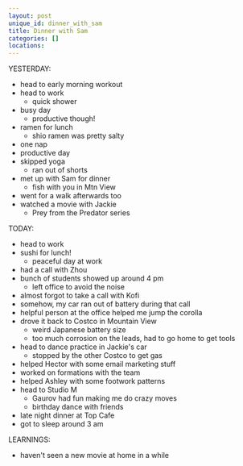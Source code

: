 ```yaml
---
layout: post
unique_id: dinner_with_sam
title: Dinner with Sam
categories: []
locations: 
---
```


YESTERDAY:
* head to early morning workout
* head to work
  * quick shower
* busy day
  * productive though!
* ramen for lunch
  * shio ramen was pretty salty
* one nap
* productive day
* skipped yoga
  * ran out of shorts
* met up with Sam for dinner
  * fish with you in Mtn View
* went for a walk afterwards too
* watched a movie with Jackie
  * Prey from the Predator series

TODAY:
* head to work
* sushi for lunch!
  * peaceful day at work
* had a call with Zhou
* bunch of students showed up around 4 pm
  * left office to avoid the noise
* almost forgot to take a call with Kofi
* somehow, my car ran out of battery during that call
* helpful person at the office helped me jump the corolla
* drove it back to Costco in Mountain View
  * weird Japanese battery size
  * too much corrosion on the leads, had to go home to get tools
* head to dance practice in Jackie's car
  * stopped by the other Costco to get gas
* helped Hector with some email marketing stuff
* worked on formations with the team
* helped Ashley with some footwork patterns
* head to Studio M
  * Gaurov had fun making me do crazy moves
  * birthday dance with friends
* late night dinner at Top Cafe
* got to sleep around 3 am

LEARNINGS:
* haven't seen a new movie at home in a while
